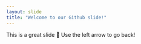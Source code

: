 ```yaml
---
layout: slide
title: "Welcome to our Github slide!"
---
```

This is a great slide :tada:
Use the left arrow to go back!
